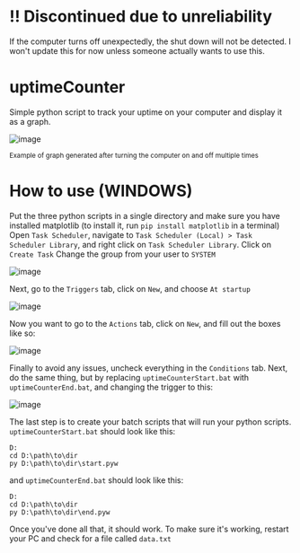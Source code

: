 # !! Discontinued due to unreliability

If the computer turns off unexpectedly, the shut down will not be detected. I won't update this for now unless someone actually wants to use this.

# uptimeCounter

Simple python script to track your uptime on your computer and display it as a graph.

![image](https://user-images.githubusercontent.com/47938380/180170969-0ee6b490-e80c-464c-b928-9b764620f156.png)

<sup>Example of graph generated after turning the computer on and off multiple times</sup>

# How to use (WINDOWS)
Put the three python scripts in a single directory and make sure you have installed matplotlib (to install it, run `pip install matplotlib` in a terminal)
Open `Task Scheduler`, navigate to `Task Scheduler (Local) > Task Scheduler Library`, and right click on `Task Scheduler Library`. Click on `Create Task`
Change the group from your user to `SYSTEM`

![image](https://user-images.githubusercontent.com/47938380/179463634-8f3562db-d959-4233-b836-be37decbcd82.png)

Next, go to the `Triggers` tab, click on `New`, and choose `At startup`

![image](https://user-images.githubusercontent.com/47938380/179463792-a3127eb4-9afa-447c-93c2-aa0abb04a870.png)

Now you want to go to the `Actions` tab, click on `New`, and fill out the boxes like so:

![image](https://user-images.githubusercontent.com/47938380/179463940-d29eeb15-509c-49e6-bd3d-f1ec86f15b86.png)

Finally to avoid any issues, uncheck everything in the `Conditions` tab.
Next, do the same thing, but by replacing `uptimeCounterStart.bat` with `uptimeCounterEnd.bat`, and changing the trigger to this:

![image](https://user-images.githubusercontent.com/47938380/179464291-32f0aa3d-a8f1-4bc3-b677-5486b9f35886.png)


The last step is to create your batch scripts that will run your python scripts.
`uptimeCounterStart.bat` should look like this:
```
D:
cd D:\path\to\dir
py D:\path\to\dir\start.pyw
```
and `uptimeCounterEnd.bat` should look like this:
```
D:
cd D:\path\to\dir
py D:\path\to\dir\end.pyw
```

Once you've done all that, it should work. To make sure it's working, restart your PC and check for a file called `data.txt`

